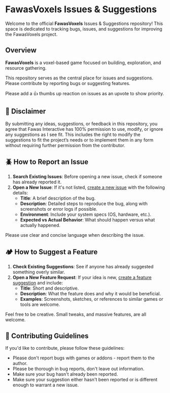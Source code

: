 # FawasVoxels Issues & Suggestions

Welcome to the official **FawasVoxels** Issues & Suggestions repository! This space is dedicated to tracking bugs, issues, and suggestions for improving the FawasVoxels project.

## Overview
**FawasVoxels** is a voxel-based game focused on building, exploration, and resource gathering.

This repository serves as the central place for issues and suggestions. Please contribute by reporting bugs or suggesting features.

Please add a 👍 thumbs up reaction on issues as an upvote to show priority.

## 📜 Disclaimer
By submitting any ideas, suggestions, or feedback in this repository, you agree that Fawas Interactive has 100% permission to use, modify, or ignore any suggestions as I see fit. This includes the right to modify the suggestions to fit the project’s needs or to implement them in any form without requiring further permission from the contributor.

## 🪲 How to Report an Issue

1. **Search Existing Issues**: Before opening a new issue, check if someone has already reported it.
2. **Open a New Issue**: If it's not listed, [create a new issue](#) with the following details:
   - **Title**: A brief description of the bug.
   - **Description**: Detailed steps to reproduce the bug, along with screenshots or error logs if possible.
   - **Environment**: Include your system specs (OS, hardware, etc.).
   - **Expected vs Actual Behavior**: What should happen versus what actually happened.

Please use clear and concise language when describing the issue.

## 🏕️ How to Suggest a Feature

1. **Check Existing Suggestions**: See if anyone has already suggested something overly similar.
2. **Open a New Feature Request**: If your idea is new, [create a feature suggestion](#) and include:
   - **Title**: Short and descriptive.
   - **Description**: What the feature does and why it would be beneficial.
   - **Examples**: Screenshots, sketches, or references to similar games or tools are welcome.
   
Feel free to be creative. Small tweaks, and massive features, are all welcome.

## 🤝 Contributing Guidelines

If you'd like to contribute, please follow these guidelines:

- Please don't report bugs with games or addons - report them to the author.
- Please be thorough in bug reports, don't leave out information.
- Make sure your bug hasn't already been reported.
- Make sure your suggestion either hasn't been reported or is different enough to warrant a new issue.
